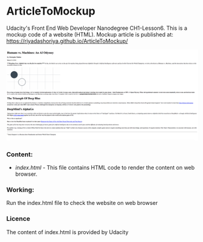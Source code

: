 # ArticleToMockup
Udacity's Front End Web Developer Nanodegree CH1-Lesson6. This is a mockup code of a website (HTML). Mockup article is published at: https://riyadashoriya.github.io/ArticleToMockup/


![alt text](https://github.com/riyadashoriya/ArticleToMockup/blob/master/blog-mockup.png "Mockup Preview")

### Content:

* _index.html_ - This file contains HTML code to render the content on web browser.


### Working:
Run the index.html file to check the website on web browser


### Licence
The content of index.html is provided by Udacity
